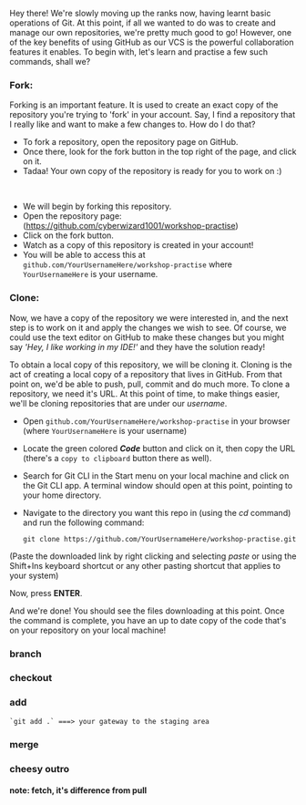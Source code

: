 Hey there! We're slowly moving up the ranks now, having learnt basic operations of Git. At this point, if all we wanted to do was to create and manage our own repositories, we're pretty much good to go! However, one of the key benefits of using GitHub as our VCS is the powerful collaboration features it enables. To begin with, let's learn and practise a few such commands, shall we?

### Fork:

Forking is an important feature. It is used to create an exact copy of the repository you're trying to 'fork' in your account. Say, I find a repository that I really like and want to make a few changes to. How do I do that?

-   To fork a repository, open the repository page on GitHub.
-   Once there, look for the fork button in the top right of the page, and click on it.
-   Tadaa! Your own copy of the repository is ready for you to work on :)

<br>

-   We will begin by forking this repository.
-   Open the repository page: (https://github.com/cyberwizard1001/workshop-practise)
-   Click on the fork button.
-   Watch as a copy of this repository is created in your account!
-   You will be able to access this at `github.com/YourUsernameHere/workshop-practise`
    where `YourUsernameHere` is your username.

### Clone:

Now, we have a copy of the repository we were interested in, and the next step is to work on it and apply the changes we wish to see. Of course, we could use the text editor on GitHub to make these changes but you might say _'Hey, I like working in my IDE!'_ and they have the solution ready!

To obtain a local copy of this repository, we will be cloning it. Cloning is the act of creating a local copy of a repository that lives in GitHub. From that point on, we'd be able to push, pull, commit and do much more. To clone a repository, we need it's URL. At this point of time, to make things easier, we'll be cloning repositories that are under our _username_.

-   Open `github.com/YourUsernameHere/workshop-practise` in your browser (where `YourUsernameHere` is your username)
-   Locate the green colored **_Code_** button and click on it, then copy the URL (there's a `copy to clipboard` button there as well).

-   Search for Git CLI in the Start menu on your local machine and click on the Git CLI app. A terminal window should open at this point, pointing to your home directory.
-   Navigate to the directory you want this repo in (using the _cd_ command) and run the following command:

    `git clone https://github.com/YourUsernameHere/workshop-practise.git `

(Paste the downloaded link by right clicking and selecting _paste_ or using the Shift+Ins keyboard shortcut or any other pasting shortcut that applies to your system)

Now, press **ENTER**.

And we're done! You should see the files downloading at this point. Once the command is complete, you have an up to date copy of the code that's on your repository on your local machine!

### branch

### checkout

### add

    `git add .` ===> your gateway to the staging area

### merge

### cheesy outro

#### note: fetch, it's difference from pull
